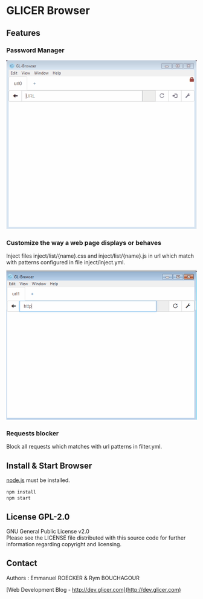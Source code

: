# GLICER Browser

## Features

### Password Manager

![Tabs](https://raw.githubusercontent.com/emmanuelroecker/GL-Browser/master/doc/autologin.gif)

### Customize the way a web page displays or behaves

Inject files inject/list/{name}.css and inject/list/{name}.js
in url which match with patterns configured in file inject/inject.yml.

![Tabs](https://raw.githubusercontent.com/emmanuelroecker/GL-Browser/master/doc/tabs.gif)

### Requests blocker

Block all requests which matches with url patterns in filter.yml.

## Install & Start Browser

[node.js](https://nodejs.org/) must be installed.

```console
npm install
npm start
```
## License GPL-2.0

GNU General Public License v2.0  
Please see the LICENSE file distributed with this source code for further information regarding copyright and licensing.

## Contact

Authors : Emmanuel ROECKER & Rym BOUCHAGOUR

[Web Development Blog - http://dev.glicer.com](http://dev.glicer.com)

